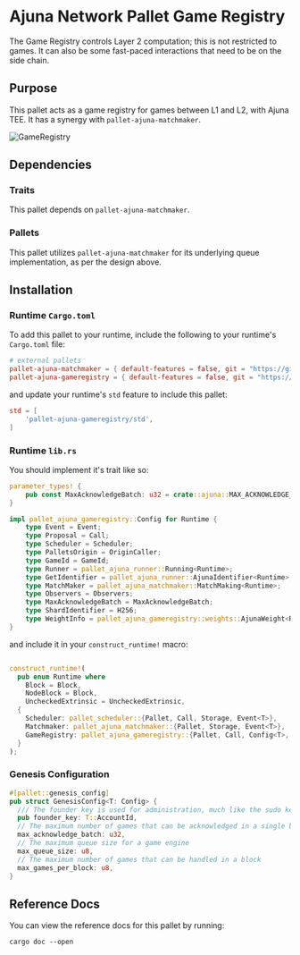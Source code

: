 # Ajuna Network Pallet Game Registry

The Game Registry controls Layer 2 computation; this is not restricted to games. It can also be some fast-paced interactions that need to be on the side chain.

## Purpose

This pallet acts as a game registry for games between L1 and L2, with Ajuna TEE. It has a synergy with `pallet-ajuna-matchmaker`.

![GameRegistry](https://user-images.githubusercontent.com/17710198/142016775-9f8b5845-da6e-47ed-afb9-e86b0f6fe18f.png)

## Dependencies

### Traits

This pallet depends on `pallet-ajuna-matchmaker`.

### Pallets

This pallet utilizes `pallet-ajuna-matchmaker` for its underlying queue implementation, as per the design above.

## Installation

### Runtime `Cargo.toml`

To add this pallet to your runtime, include the following to your runtime's `Cargo.toml` file:

```TOML
# external pallets
pallet-ajuna-matchmaker = { default-features = false, git = "https://github.com/ajuna-network/Ajuna" }
pallet-ajuna-gameregistry = { default-features = false, git = "https://github.com/ajuna-network/Ajuna" }
```

and update your runtime's `std` feature to include this pallet:

```TOML
std = [
    'pallet-ajuna-gameregistry/std',
]
```

### Runtime `lib.rs`

You should implement it's trait like so:

```rust
parameter_types! {
    pub const MaxAcknowledgeBatch: u32 = crate::ajuna::MAX_ACKNOWLEDGE_BATCH;
}

impl pallet_ajuna_gameregistry::Config for Runtime {
    type Event = Event;
    type Proposal = Call;
    type Scheduler = Scheduler;
    type PalletsOrigin = OriginCaller;
    type GameId = GameId;
    type Runner = pallet_ajuna_runner::Running<Runtime>;
    type GetIdentifier = pallet_ajuna_runner::AjunaIdentifier<Runtime>;
    type MatchMaker = pallet_ajuna_matchmaker::MatchMaking<Runtime>;
    type Observers = Observers;
    type MaxAcknowledgeBatch = MaxAcknowledgeBatch;
    type ShardIdentifier = H256;
    type WeightInfo = pallet_ajuna_gameregistry::weights::AjunaWeight<Runtime>;
}
```

and include it in your `construct_runtime!` macro:

```rust

construct_runtime!(
  pub enum Runtime where
    Block = Block,
    NodeBlock = Block,
    UncheckedExtrinsic = UncheckedExtrinsic,
  {
    Scheduler: pallet_scheduler::{Pallet, Call, Storage, Event<T>},
    Matchmaker: pallet_ajuna_matchmaker::{Pallet, Storage, Event<T>},
    GameRegistry: pallet_ajuna_gameregistry::{Pallet, Call, Config<T>, Storage, Event<T>},
  }
);
```

### Genesis Configuration

```rust
#[pallet::genesis_config]
pub struct GenesisConfig<T: Config> {
  /// The founder key is used for administration, much like the sudo key
  pub founder_key: T::AccountId,
  // The maximum number of games that can be acknowledged in a single batch
  max_acknowledge_batch: u32,
  // The maximum queue size for a game engine
  max_queue_size: u8,
  // The maximum number of games that can be handled in a block
  max_games_per_block: u8,
}
```

## Reference Docs

You can view the reference docs for this pallet by running:

```
cargo doc --open
```
